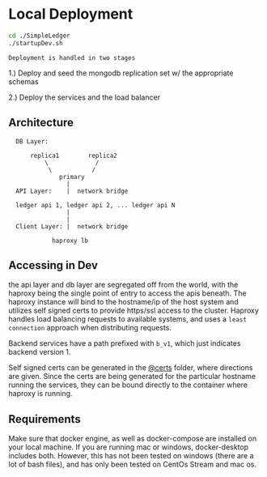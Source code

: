 # Local Deployment

```bash
cd ./SimpleLedger
./startupDev.sh
```

`Deployment is handled in two stages`

1.) Deploy and seed the mongodb replication set w/ the appropriate schemas

2.) Deploy the services and the load balancer


## Architecture

```
  DB Layer:

      replica1        replica2
          \             /
           \           /
              primary
                |
  API Layer:    |  network bridge

  ledger api 1, ledger api 2, ... ledger api N
                |
                |
  Client Layer: |  network bridge

            haproxy lb           
```

## Accessing in Dev

the api layer and db layer are segregated off from the world, with the haproxy being the single
point of entry to access the apis beneath. The haproxy instance will bind to the hostname/ip of the host system
and utilizes self signed certs to provide https/ssl access to the cluster. Haproxy handles load balancing requests to available systems, and uses a `least connection` approach when distributing requests.

Backend services have a path prefixed with `b_v1`, which just indicates backend version 1.

Self signed certs can be generated in the [@certs](../certs) folder, where directions are given. Since the certs are being generated for the particular hostname running the services, they can be bound directly to the container where haproxy is running.


## Requirements

Make sure that docker engine, as well as docker-compose are installed on your local machine. If you are running mac or windows, docker-desktop includes both. However, this has not been tested on windows (there are a lot of bash files), and has only been tested on CentOs Stream and mac os.